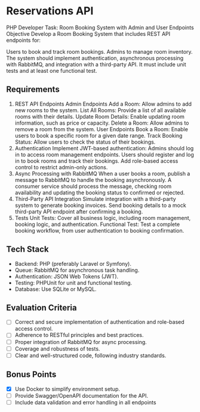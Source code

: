 # Reservations API

PHP Developer Task: Room Booking System with Admin and User Endpoints
Objective
Develop a Room Booking System that includes REST API endpoints for:

Users to book and track room bookings.
Admins to manage room inventory.
The system should implement authentication, asynchronous processing with RabbitMQ, and integration with a third-party API. It must include unit tests and at least one functional test.

## Requirements
1. REST API Endpoints
Admin Endpoints
Add a Room: Allow admins to add new rooms to the system.
List All Rooms: Provide a list of all available rooms with their details.
Update Room Details: Enable updating room information, such as price or capacity.
Delete a Room: Allow admins to remove a room from the system.
User Endpoints
Book a Room: Enable users to book a specific room for a given date range.
Track Booking Status: Allow users to check the status of their bookings.
2. Authentication
Implement JWT-based authentication:
Admins should log in to access room management endpoints.
Users should register and log in to book rooms and track their bookings.
Add role-based access control to restrict admin-only actions.
3. Async Processing with RabbitMQ
When a user books a room, publish a message to RabbitMQ to handle the booking asynchronously.
A consumer service should process the message, checking room availability and updating the booking status to confirmed or rejected.
4. Third-Party API Integration
Simulate integration with a third-party system to generate booking invoices.
Send booking details to a mock third-party API endpoint after confirming a booking.
5. Tests
Unit Tests: Cover all business logic, including room management, booking logic, and authentication.
Functional Test: Test a complete booking workflow, from user authentication to booking confirmation.

## Tech Stack
- Backend: PHP (preferably Laravel or Symfony).
- Queue: RabbitMQ for asynchronous task handling.
- Authentication: JSON Web Tokens (JWT).
- Testing: PHPUnit for unit and functional testing.
- Database: Use SQLite or MySQL.

## Evaluation Criteria
- [ ] Correct and secure implementation of authentication and role-based access control.
- [ ] Adherence to RESTful principles and best practices.
- [ ] Proper integration of RabbitMQ for async processing.
- [ ] Coverage and robustness of tests.
- [ ] Clear and well-structured code, following industry standards.

## Bonus Points
- [x] Use Docker to simplify environment setup.
- [ ] Provide Swagger/OpenAPI documentation for the API.
- [ ] Include data validation and error handling in all endpoints
